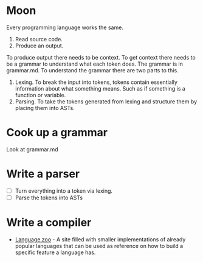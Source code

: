 # Moon
Every programming language works the same. 
1. Read source code.
2. Produce an output.

To produce output there needs to be context. To get context there needs to be a grammar to understand what each token does. The grammar is in grammar.md. To understand the grammar there are two parts to this.
1. Lexing. To break the input into tokens, tokens contain essentially information about what something means. Such as if something is a function or variable.
2. Parsing. To take the tokens generated from lexing and structure them by placing them into ASTs.

# Cook up a grammar
Look at grammar.md

# Write a parser
- [ ] Turn everything into a token via lexing.
- [ ] Parse the tokens into ASTs

# Write a compiler
- [Language zoo](https://plzoo.andrej.com/) - A site filled with smaller implementations of already popular languages that can be used as reference on how to build a specific feature a language has.
